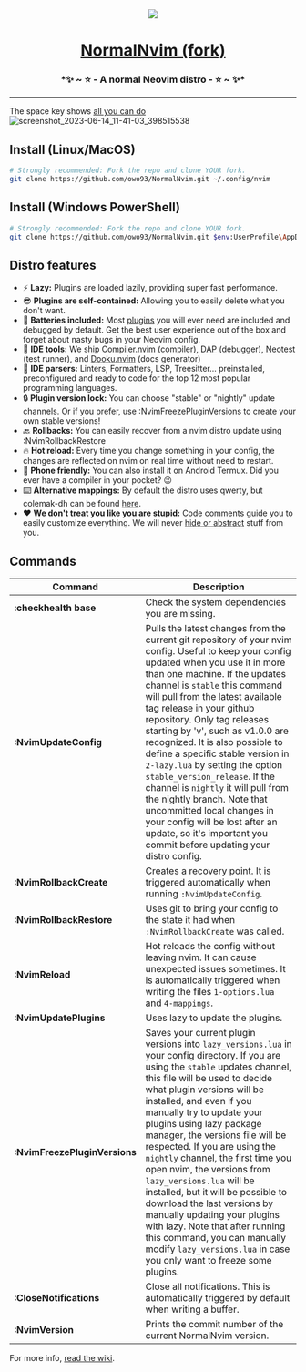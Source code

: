 <div align="center">
  <img src="https://github.com/NormalNvim/NormalNvim/assets/3357792/76197752-0947-4392-a6bd-a59d64319028"></img>
  <h1><a href="https://github.com/NormalNvim/NormalNvim">NormalNvim (fork)</a></h1>
  <h3>*✨ ~ ⭐ - A normal Neovim distro - ⭐ ~ ✨*</h3>
</div>

---

The space key shows [all you can do](https://github.com/NormalNvim/NormalNvim/wiki/basic-mappings)
![screenshot_2023-06-14_11-41-03_398515538](https://github.com/NormalNvim/NormalNvim/assets/3357792/af73f0b2-b56e-47d8-9bb8-f68b76e4b577)

## Install (Linux/MacOS)

```sh
# Strongly recommended: Fork the repo and clone YOUR fork.
git clone https://github.com/owo93/NormalNvim.git ~/.config/nvim
```

## Install (Windows PowerShell)

```sh
# Strongly recommended: Fork the repo and clone YOUR fork.
git clone https://github.com/owo93/NormalNvim.git $env:UserProfile\AppData\Local\nvim && nvim
```

## Distro features

- ⚡ **Lazy:** Plugins are loaded lazily, providing super fast performance.
- 😎 **Plugins are self-contained:** Allowing you to easily delete what you don't want.
- 🔋 **Batteries included:** Most [plugins](https://github.com/NormalNvim/NormalNvim/wiki/plugins) you will ever need are included and debugged by default. Get the best user experience out of the box and forget about nasty bugs in your Neovim config.
- 🤖 **IDE tools:** We ship [Compiler.nvim](https://github.com/Zeioth/compiler.nvim) (compiler), [DAP](https://github.com/mfussenegger/nvim-dap) (debugger), [Neotest](https://github.com/nvim-neotest/neotest) (test runner), and [Dooku.nvim](https://github.com/Zeioth/dooku.nvim) (docs generator)
- 🐞 **IDE parsers:** Linters, Formatters, LSP, Treesitter... preinstalled, preconfigured and ready to code for the top 12 most popular programming languages.
- 🔒 **Plugin version lock:** You can choose "stable" or "nightly" update channels. Or if you prefer, use :NvimFreezePluginVersions to create your own stable versions!
- 🔙 **Rollbacks:** You can easily recover from a nvim distro update using :NvimRollbackRestore
- 🔥 **Hot reload:** Every time you change something in your config, the changes are reflected on nvim on real time without need to restart.
- 📱 **Phone friendly:** You can also install it on Android Termux. Did you ever have a compiler in your pocket? 😉
- ⌨️ **Alternative mappings:** By default the distro uses qwerty, but colemak-dh can be found [here](https://github.com/NormalNvim/NormalNvim/wiki).
- ❤️ **We don't treat you like you are stupid:** Code comments guide you to easily customize everything. We will never [hide or abstract](https://i.imgur.com/FCiZvp2.png) stuff from you.

## Commands

| Command                       | Description                                                                                                                                                                                                                                                                                                                                                                                                                                                                                                                                                                                                                                                                                          |
| ----------------------------- | ---------------------------------------------------------------------------------------------------------------------------------------------------------------------------------------------------------------------------------------------------------------------------------------------------------------------------------------------------------------------------------------------------------------------------------------------------------------------------------------------------------------------------------------------------------------------------------------------------------------------------------------------------------------------------------------------------- |
| **:checkhealth base**         | Check the system dependencies you are missing.                                                                                                                                                                                                                                                                                                                                                                                                                                                                                                                                                                                                                                                       |
| **:NvimUpdateConfig**         | Pulls the latest changes from the current git repository of your nvim config. Useful to keep your config updated when you use it in more than one machine. If the updates channel is `stable` this command will pull from the latest available tag release in your github repository. Only tag releases starting by 'v', such as v1.0.0 are recognized. It is also possible to define a specific stable version in `2-lazy.lua` by setting the option `stable_version_release`. If the channel is `nightly` it will pull from the nightly branch. Note that uncommitted local changes in your config will be lost after an update, so it's important you commit before updating your distro config.  |
| **:NvimRollbackCreate**       | Creates a recovery point. It is triggered automatically when running `:NvimUpdateConfig`.                                                                                                                                                                                                                                                                                                                                                                                                                                                                                                                                                                                                            |
| **:NvimRollbackRestore**      | Uses git to bring your config to the state it had when `:NvimRollbackCreate` was called.                                                                                                                                                                                                                                                                                                                                                                                                                                                                                                                                                                                                             |
| **:NvimReload**               | Hot reloads the config without leaving nvim. It can cause unexpected issues sometimes. It is automatically triggered when writing the files `1-options.lua` and `4-mappings`.                                                                                                                                                                                                                                                                                                                                                                                                                                                                                                                        |
| **:NvimUpdatePlugins**        | Uses lazy to update the plugins.                                                                                                                                                                                                                                                                                                                                                                                                                                                                                                                                                                                                                                                                     |
| **:NvimFreezePluginVersions** | Saves your current plugin versions into `lazy_versions.lua` in your config directory. If you are using the `stable` updates channel, this file will be used to decide what plugin versions will be installed, and even if you manually try to update your plugins using lazy package manager, the versions file will be respected. If you are using the `nightly` channel, the first time you open nvim, the versions from `lazy_versions.lua` will be installed, but it will be possible to download the last versions by manually updating your plugins with lazy. Note that after running this command, you can manually modify `lazy_versions.lua` in case you only want to freeze some plugins. |
| **:CloseNotifications**       | Close all notifications. This is automatically triggered by default when writing a buffer.                                                                                                                                                                                                                                                                                                                                                                                                                                                                                                                                                                                                           |
| **:NvimVersion**              | Prints the commit number of the current NormalNvim version.                                                                                                                                                                                                                                                                                                                                                                                                                                                                                                                                                                                                                                          |

For more info, [read the wiki](https://github.com/NormalNvim/NormalNvim/wiki).
